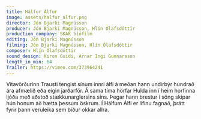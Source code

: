 ```yaml
---
title: Hálfur Álfur
image: assets/halfur_alfur.png
director: Jón Bjarki Magnússon
producer: Jón Bjarki Magnússon, Hlín Ólafsdóttir
production_company: SKAK bíófilm
editing: Jón Bjarki Magnússon
filming: Jón Bjarki Magnússon, Hlín Ólafsdóttir
composer: Hlín Ólafsdóttir
sound_design: Kiron Guidi, Arnar Ingi Gunnarsson
length_in_min: 64
Trailer: https://vimeo.com/373964241
---
```

Vitavörðurinn Trausti tengist sínum innri álfi á meðan hann undirbýr hundrað ára afmælið eða eigin jarðarför. Á sama tíma hörfar Hulda inn í heim horfinna ljóða með aðstoð stækkunarglersins síns. Þegar hann brestur í söng skipar hún honum að hætta þessum öskrum. Í Hálfum Álfi er lífinu fagnað, þrátt fyrir þann veruleika sem bíður okkar allra.